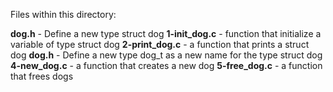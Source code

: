 Files within this directory:

**dog.h** - Define a new type struct dog
**1-init_dog.c** - function that initialize a variable of type struct dog
**2-print_dog.c** - a function that prints a struct dog
**dog.h** - Define a new type dog_t as a new name for the type struct dog
**4-new_dog.c** - a function that creates a new dog
**5-free_dog.c** - a function that frees dogs
